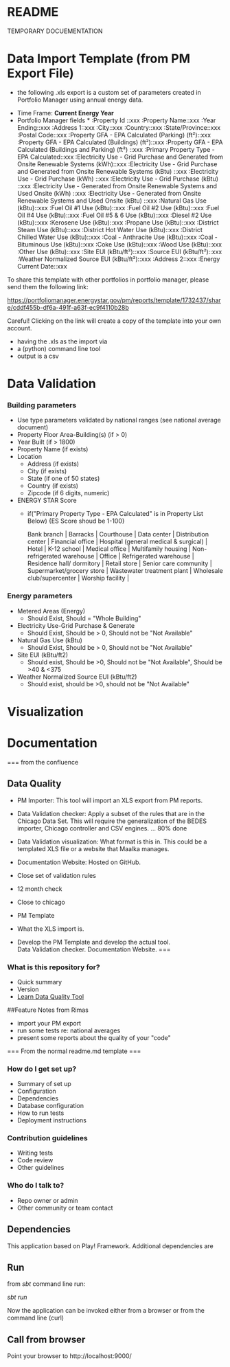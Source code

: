 # README #

TEMPORARY DOCUEMENTATION

# Data Import Template (from PM Export File)
  -  the following .xls export is a custom set of parameters created in Portfolio Manager using annual energy data. 
  * Time Frame: **Current Energy Year** 
  * Portfolio Manager fields
    * 
:Property Id ::xxx
:Property Name::xxx
:Year Ending::xxx
:Address 1::xxx	
:City::xxx
:Country::xxx
:State/Province::xxx
:Postal Code::xxx
:Property GFA - EPA Calculated (Parking) (ft²)::xxx
:Property GFA - EPA Calculated (Buildings) (ft²)::xxx
:Property GFA - EPA Calculated (Buildings and Parking) (ft²) ::xxx
:Primary Property Type - EPA Calculated::xxx
:Electricity Use - Grid Purchase and Generated from Onsite Renewable Systems (kWh)::xxx
:Electricity Use - Grid Purchase and Generated from Onsite Renewable Systems (kBtu) ::xxx
:Electricity Use - Grid Purchase (kWh) ::xxx
:Electricity Use - Grid Purchase (kBtu) ::xxx
:Electricity Use - Generated from Onsite Renewable Systems and Used Onsite (kWh) ::xxx
:Electricity Use - Generated from Onsite Renewable Systems and Used Onsite (kBtu) ::xxx
:Natural Gas Use (kBtu)::xxx
:Fuel Oil #1 Use (kBtu)::xxx
:Fuel Oil #2 Use (kBtu)::xxx
:Fuel Oil #4 Use (kBtu)::xxx
:Fuel Oil #5 & 6 Use (kBtu)::xxx
:Diesel #2 Use (kBtu)::xxx
:Kerosene Use (kBtu)::xxx
:Propane Use (kBtu)::xxx
:District Steam Use (kBtu)::xxx
:District Hot Water Use (kBtu)::xxx
:District Chilled Water Use (kBtu)::xxx
:Coal - Anthracite Use (kBtu)::xxx
:Coal - Bituminous Use (kBtu)::xxx
:Coke Use (kBtu)::xxx
:Wood Use (kBtu)::xxx
:Other Use (kBtu)::xxx
:Site EUI (kBtu/ft²)::xxx
:Source EUI (kBtu/ft²)::xxx
:Weather Normalized Source EUI (kBtu/ft²)::xxx
:Address 2::xxx
:Energy Current Date::xxx

To share this template with other portfolios in portfolio manager, please send them the following link:

 https://portfoliomanager.energystar.gov/pm/reports/template/1732437/share/cddf455b-df6a-491f-a63f-ec9f4110b28b

Careful! Clicking on the link will create a copy of the template into your own account.

  - having the .xls as the import via 
  - a (python) command line tool 
  - output is a csv 

# Data Validation

### Building parameters ###

  * Use type parameters validated by national ranges (see national average document)
  * Property Floor Area-Building(s) (if > 0)
  * Year Built (if > 1800)
  * Property Name (if exists)
  * Location
    * Address (if exists)
    * City (if exists)
    * State (if one of 50 states)
    * Country (if exists)
    * Zipcode (if 6 digits, numeric)
  * ENERGY STAR Score
    * if("Primary Property Type - EPA Calculated" is in Property List Below) {ES Score shoud be 1-100}
    
        Bank branch |
        Barracks |
        Courthouse |
        Data center |
        Distribution center |
        Financial office |
        Hospital (general medical & surgical) |
        Hotel |
        K-12 school |
        Medical office |
        Multifamily housing |
        Non-refrigerated warehouse |
        Office |
        Refrigerated warehouse |
        Residence hall/ dormitory |
        Retail store |
        Senior care community |
        Supermarket/grocery store |
        Wastewater treatment plant |
        Wholesale club/supercenter |
        Worship facility |

### Energy parameters ###
 
  * Metered Areas (Energy)
    * Should Exist, Should  = "Whole Building"
  * Electricity Use-Grid Purchase & Generate
    * Should Exist, Should be > 0, Should not be "Not Available"
  * Natural Gas Use (kBtu)
    * Should Exist, Should be > 0, Should not be "Not Available"
  * Site EUI (kBtu/ft2)
    * Should exist, Should be >0, Should not be "Not Available", Should be >40 & <375
  * Weather Normalized Source EUI (kBtu/ft2)
    * Should exist, should be >0, should not be "Not Available"


# Visualization 
# Documentation 
=== from the confluence

## Data Quality
* PM Importer: This tool will import an XLS export from PM reports. 
* Data Validation checker:  Apply a subset of the rules that are in the Chicago Data Set.  This will require the generalization of the BEDES importer, Chicago controller and CSV engines.   ... 80% done
* Data Validation visualization: What format is this in.  This could be a templated XLS file or a website that Maalka manages.  
* Documentation Website: Hosted on GitHub.  
* Close set of validation rules
* 12 month check
* Close to chicago
* PM Template
* What the XLS import is. 

* Develop the PM Template and develop the actual tool.  
Data Validation checker.
Documentation Website.
===
### What is this repository for? ###

* Quick summary
* Version
* [Learn Data Quality Tool](https://bitbucket.org/tutorials/dataqualitytool)

##Feature Notes from Rimas
* import your PM export
* run some tests re: national averages
* present some reports about the quality of your "code"

=== From the normal readme.md template ===

### How do I get set up? ###



* Summary of set up
* Configuration
* Dependencies
* Database configuration
* How to run tests
* Deployment instructions

### Contribution guidelines ###

* Writing tests
* Code review
* Other guidelines

### Who do I talk to? ###

* Repo owner or admin
* Other community or team contact


## Dependencies

This application based on Play! Framework. Additional dependencies are 

## Run

from *sbt* command line run:

*sbt run*

Now the application can be invoked either from a browser or from the command line (curl)

## Call from browser

Point your browser to http://localhost:9000/